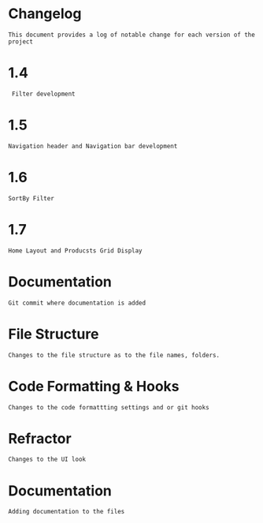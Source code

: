 # Changelog

    This document provides a log of notable change for each version of the project

# 1.4

     Filter development

# 1.5

    Navigation header and Navigation bar development

# 1.6

    SortBy Filter

# 1.7

    Home Layout and Producsts Grid Display

# Documentation

    Git commit where documentation is added

# File Structure

    Changes to the file structure as to the file names, folders.

# Code Formatting & Hooks

    Changes to the code formattting settings and or git hooks

# Refractor

    Changes to the UI look

# Documentation

    Adding documentation to the files

